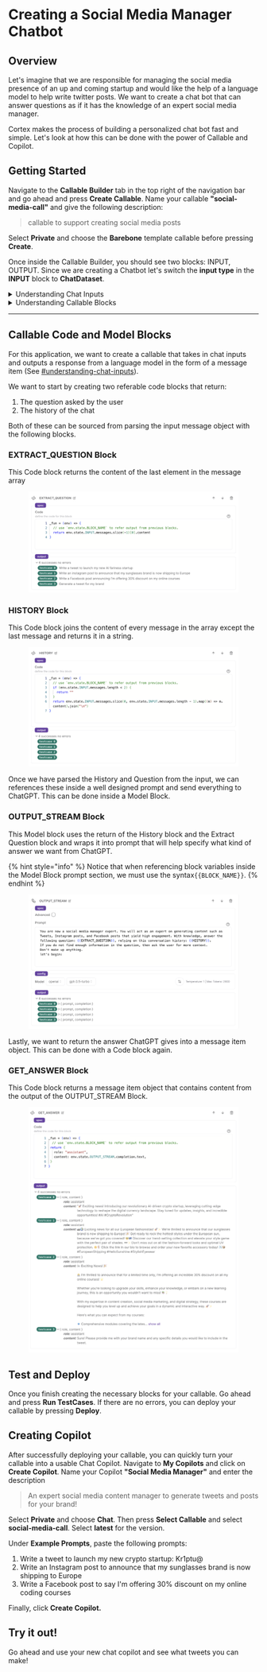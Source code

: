 # Creating a Social Media Manager Chatbot

## Overview

Let's imagine that we are responsible for managing the social media presence of an up and coming startup and would like the help of a language model to help write twitter posts. We want to create a chat bot that can answer questions as if it has the knowledge of an expert social media manager.

Cortex makes the process of building a personalized chat bot fast and simple. Let's look at how this can be done with the power of Callable and Copilot.

## Getting Started

Navigate to the **Callable Builder** tab in the top right of the navigation bar and go ahead and press **Create Callable**. Name your callable **"social-media-call"** and give the following description:

> callable to support creating social media posts

Select **Private** and choose the **Barebone** template callable before pressing **Create**.

Once inside the Callable Builder, you should see two blocks: INPUT, OUTPUT. Since we are creating a Chatbot let's switch the **input type** in the **INPUT** block to **ChatDataset**.

<details>

<summary>Understanding Chat Inputs</summary>

## Chat Inputs

Chat Callable's input is a message object that contains an array of messages.

#### Message Object

The `Message` object is a high-level entity that holds an array of individual message items.

* `messages`: An array of message items. Each item in the array is an object that consists of two properties: 'role' and 'content'.

#### Message Item

Each message item is an individual message with its associated role.

* `'role'` Role related to the message (e.g., 'user', 'assistant').
* `'content'` Text of the message.

### Example

Here is an example of what a `Message` object might look like:

```javascript
{
  "messages": [
    {
      "role": "user",
      "content": "Hello, how can I help you?"
    },
    {
      "role": "assistant",
      "content": "I'm here to assist you. What do you need?"
    },
    {
      "role": "user",
      "content": "I need information on your new products."
    }
  ]
}
  
```

</details>

<details>

<summary>Understanding Callable Blocks</summary>

Blocks are fundamental units that form logical sequences inside a Callable. They operate similarly to server-less functions, running independently yet capable of working in cohesion to create complex features.

Think of each block as an individual piece in a larger puzzle that is your Callable. Every block has its unique role and introduces a new functionality to the Callable. This could be anything from making curl requests, leveraging large language models, extracting specific data, to retrieving knowledge.

A key attribute of these blocks is that they can interact with one another by calling upon each other's results. This ability to collaborate makes them incredibly versatile and adaptable, allowing you to build intricate and sophisticated features by chaining them together in the Callables.

</details>

***

## Callable Code and Model Blocks

For this application, we want to create a callable that takes in chat inputs and outputs a response from a language model in the form of a message item (See [#understanding-chat-inputs](creating-a-social-media-manager-chatbot.md#understanding-chat-inputs "mention")).

We want to start by creating two referable code blocks that return:

1. The question asked by the user
2. The history of the chat

Both of these can be sourced from parsing the input message object with the following blocks.

### EXTRACT\_QUESTION Block

This Code block returns the content of the last element in the message array

<figure><img src="../../.gitbook/assets/Screenshot 2023-07-24 at 5.21.32 PM.png" alt=""><figcaption></figcaption></figure>

### HISTORY Block

This Code block joins the content of every message in the array except the last message and returns it in a string.

<figure><img src="../../.gitbook/assets/Screenshot 2023-07-24 at 5.21.39 PM.png" alt=""><figcaption></figcaption></figure>

Once we have parsed the History and Question from the input, we can references these inside a well designed prompt and send everything to ChatGPT. This can be done inside a Model Block.

### OUTPUT\_STREAM Block

This Model block uses the return of the History block and the Extract Question block and wraps it into prompt that will help specify what kind of answer we want from ChatGPT.

{% hint style="info" %}
Notice that when referencing block variables inside the Model Block prompt section, we must use the syntax`{{BLOCK_NAME}}`.
{% endhint %}

<figure><img src="../../.gitbook/assets/Screenshot 2023-07-24 at 5.21.45 PM.png" alt=""><figcaption></figcaption></figure>

Lastly, we want to return the answer ChatGPT gives into a message item object. This can be done with a Code block again.

### GET\_ANSWER Block

This Code block returns a message item object that contains content from the output of the OUTPUT\_STREAM Block.

<figure><img src="../../.gitbook/assets/Screenshot 2023-07-24 at 6.09.29 PM (1).png" alt=""><figcaption></figcaption></figure>

## Test and Deploy

Once you finish creating the necessary blocks for your callable. Go ahead and press **Run TestCases**. If there are no errors, you can deploy your callable by pressing **Deploy**.

## Creating Copilot

After successfully deploying your callable, you can quickly turn your callable into a usable Chat Copilot. Navigate to **My Copilots** and click on **Create Copilot**. Name your Copilot **"Social Media Manager"** and enter the description

> An expert social media content manager to generate tweets and posts for your brand!

Select **Private** and choose **Chat**. Then press **Select Callable** and select **social-media-call**. Select **latest** for the version.

Under **Example Prompts**, paste the following prompts:

1. Write a tweet to launch my new crypto startup: Kr1ptu@
2. Write an Instagram post to announce that my sunglasses brand is now shipping to Europe
3. Write a Facebook post to say I'm offering 30% discount on my online coding courses

Finally, click **Create Copilot.**

## Try it out!

Go ahead and use your new chat copilot and see what tweets you can make!
